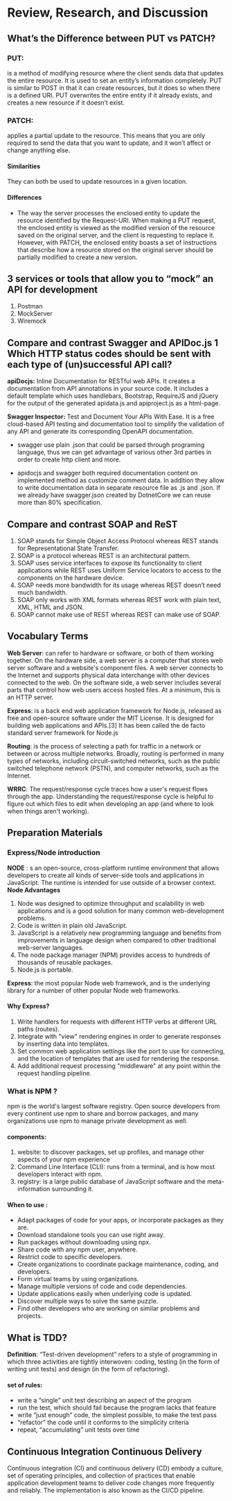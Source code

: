 # Review, Research, and Discussion

## What’s the Difference between PUT vs PATCH?

### PUT: 
is a method of modifying resource where the client sends data that updates the entire resource. It is used to set an entity’s information completely. PUT is similar to POST in that it can create resources, but it does so when there is a defined URI. PUT overwrites the entire entity if it already exists, and creates a new resource if it doesn’t exist.

### PATCH: 
applies a partial update to the resource. This means that you are only required to send the data that you want to update, and it won’t affect or change anything else.

#### Similarities
They can both be used to update resources in a given location.

#### Differences 
* The way the server processes the enclosed entity to update the resource identified by the Request-URI. When making a PUT request, the enclosed entity is viewed as the modified version of the resource saved on the original server, and the client is requesting to replace it. However, with PATCH, the enclosed entity boasts a set of instructions that describe how a resource stored on the original server should be partially modified to create a new version.

## 3 services or tools that allow you to “mock” an API for development
1. Postman 
2. MockServer
3. Wiremock

## Compare and contrast Swagger and APIDoc.js 1 Which HTTP status codes should be sent with each type of (un)successful API call?

**apiDocjs:** Inline Documentation for RESTful web APIs. It creates a documentation from API annotations in your source code. It includes a default template which uses handlebars, Bootstrap, RequireJS and jQuery for the output of the generated apidata.js and apiproject.js as a html-page.

**Swagger Inspector:** Test and Document Your APIs With Ease. It is a free cloud-based API testing and documentation tool to simplify the validation of any API and generate its corresponding OpenAPI documentation.

- swagger use plain .json that could be parsed through programing language, thus we can get advantage of various other 3rd parties in order to create http client and more. 

-  apidocjs and swagger both required documentation content on implemented method as customize comment data. In addition they allow to write documentation data in separate resource file as .js and .json. If we already have swagger.json created by DotnetCore we can reuse more than 80% specification.

## Compare and contrast SOAP and ReST
1. SOAP stands for Simple Object Access Protocol whereas REST stands for Representational State Transfer.
2. SOAP is a protocol whereas REST is an architectural pattern.
3. SOAP uses service interfaces to expose its functionality to client applications while REST uses Uniform Service locators to access to the components on the hardware device.
4. SOAP needs more bandwidth for its usage whereas REST doesn’t need much bandwidth.
5. SOAP only works with XML formats whereas REST work with plain text, XML, HTML and JSON.
6. SOAP cannot make use of REST whereas REST can make use of SOAP.

## Vocabulary Terms

**Web Server**: can refer to hardware or software, or both of them working together. On the hardware side, a web server is a computer that stores web server software and a website's component files. A web server connects to the Internet and supports physical data interchange with other devices connected to the web. On the software side, a web server includes several parts that control how web users access hosted files. At a minimum, this is an HTTP server. 

**Express**: is a back end web application framework for Node.js, released as free and open-source software under the MIT License. It is designed for building web applications and APIs.[3] It has been called the de facto standard server framework for Node.js

**Routing**: is the process of selecting a path for traffic in a network or between or across multiple networks. Broadly, routing is performed in many types of networks, including circuit-switched networks, such as the public switched telephone network (PSTN), and computer networks, such as the Internet.

**WRRC**: The request/response cycle traces how a user's request flows through the app. Understanding the request/response cycle is helpful to figure out which files to edit when developing an app (and where to look when things aren't working).

## Preparation Materials

### Express/Node introduction
**NODE** : s an open-source, cross-platform runtime environment that allows developers to create all kinds of server-side tools and applications in JavaScript. The runtime is intended for use outside of a browser context.
**Node Advantages**
1. Node was designed to optimize throughput and scalability in web applications and is a good solution for many common web-development problems.
2. Code is written in plain old JavaScript.
3. JavaScript is a relatively new programming language and benefits from improvements in language design when compared to other traditional web-server languages.
4. The node package manager (NPM) provides access to hundreds of thousands of reusable packages.
5. Node.js is portable.

**Express**: the most popular Node web framework, and is the underlying library for a number of other popular Node web frameworks. 

#### Why Express?
1. Write handlers for requests with different HTTP verbs at different URL paths (routes).
2. Integrate with "view" rendering engines in order to generate responses by inserting data into templates.
3. Set common web application settings like the port to use for connecting, and the location of templates that are used for rendering the response.
4. Add additional request processing "middleware" at any point within the request handling pipeline.

### What is NPM ?
npm is the world's largest software registry. Open source developers from every continent use npm to share and borrow packages, and many organizations use npm to manage private development as well.

#### components:
1. website: to discover packages, set up profiles, and manage other aspects of your npm experience
2. Command Line Interface (CLI): runs from a terminal, and is how most developers interact with npm.
3. registry: is a large public database of JavaScript software and the meta-information surrounding it.

#### When to use : 
* Adapt packages of code for your apps, or incorporate packages as they are.
* Download standalone tools you can use right away.
* Run packages without downloading using npx.
* Share code with any npm user, anywhere.
* Restrict code to specific developers.
* Create organizations to coordinate package maintenance, coding, and developers.
* Form virtual teams by using organizations.
* Manage multiple versions of code and code dependencies.
* Update applications easily when underlying code is updated.
* Discover multiple ways to solve the same puzzle.
* Find other developers who are working on similar problems and projects.

## What is TDD? 
**Definition**: “Test-driven development” refers to a style of programming in which three activities are tightly interwoven: coding, testing (in the form of writing unit tests) and design (in the form of refactoring).

#### set of rules:

* write a “single” unit test describing an aspect of the program
* run the test, which should fail because the program lacks that feature
* write “just enough” code, the simplest possible, to make the test pass
* “refactor” the code until it conforms to the simplicity criteria
* repeat, “accumulating” unit tests over time

## Continuous Integration Continuous Delivery

Continuous integration (CI) and continuous delivery (CD) embody a culture, set of operating principles, and collection of practices that enable application development teams to deliver code changes more frequently and reliably. The implementation is also known as the CI/CD pipeline.

